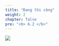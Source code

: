```yaml
---
title: "Đang thi công"
weight: 2
chapter: false
pre: "<b> 6.2 </b>"
---
```


![](../../../images/1/work.bmp)